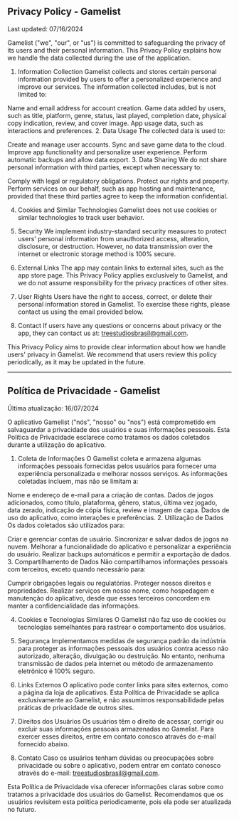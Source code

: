 ## Privacy Policy - Gamelist
Last updated: 07/16/2024

Gamelist ("we", "our", or "us") is committed to safeguarding the privacy of its users and their personal information. This Privacy Policy explains how we handle the data collected during the use of the application.

1. Information Collection
Gamelist collects and stores certain personal information provided by users to offer a personalized experience and improve our services. The information collected includes, but is not limited to:

Name and email address for account creation.
Game data added by users, such as title, platform, genre, status, last played, completion date, physical copy indication, review, and cover image.
App usage data, such as interactions and preferences.
2. Data Usage
The collected data is used to:

Create and manage user accounts.
Sync and save game data to the cloud.
Improve app functionality and personalize user experience.
Perform automatic backups and allow data export.
3. Data Sharing
We do not share personal information with third parties, except when necessary to:

Comply with legal or regulatory obligations.
Protect our rights and property.
Perform services on our behalf, such as app hosting and maintenance, provided that these third parties agree to keep the information confidential.

4. Cookies and Similar Technologies
Gamelist does not use cookies or similar technologies to track user behavior.

5. Security
We implement industry-standard security measures to protect users' personal information from unauthorized access, alteration, disclosure, or destruction. However, no data transmission over the internet or electronic storage method is 100% secure.

6. External Links
The app may contain links to external sites, such as the app store page. This Privacy Policy applies exclusively to Gamelist, and we do not assume responsibility for the privacy practices of other sites.

7. User Rights
Users have the right to access, correct, or delete their personal information stored in Gamelist. To exercise these rights, please contact us using the email provided below.

8. Contact
If users have any questions or concerns about privacy or the app, they can contact us at: treestudiosbrasil@gmail.com.

This Privacy Policy aims to provide clear information about how we handle users' privacy in Gamelist. We recommend that users review this policy periodically, as it may be updated in the future.

-----------


## Política de Privacidade - Gamelist
Última atualização: 16/07/2024

O aplicativo Gamelist ("nós", "nosso" ou "nos") está comprometido em salvaguardar a privacidade dos usuários e suas informações pessoais. Esta Política de Privacidade esclarece como tratamos os dados coletados durante a utilização do aplicativo.

1. Coleta de Informações
O Gamelist coleta e armazena algumas informações pessoais fornecidas pelos usuários para fornecer uma experiência personalizada e melhorar nossos serviços. As informações coletadas incluem, mas não se limitam a:

Nome e endereço de e-mail para a criação de contas.
Dados de jogos adicionados, como título, plataforma, gênero, status, última vez jogado, data zerado, indicação de cópia física, review e imagem de capa.
Dados de uso do aplicativo, como interações e preferências.
2. Utilização de Dados
Os dados coletados são utilizados para:

Criar e gerenciar contas de usuário.
Sincronizar e salvar dados de jogos na nuvem.
Melhorar a funcionalidade do aplicativo e personalizar a experiência do usuário.
Realizar backups automáticos e permitir a exportação de dados.
3. Compartilhamento de Dados
Não compartilhamos informações pessoais com terceiros, exceto quando necessário para:

Cumprir obrigações legais ou regulatórias.
Proteger nossos direitos e propriedades.
Realizar serviços em nosso nome, como hospedagem e manutenção do aplicativo, desde que esses terceiros concordem em manter a confidencialidade das informações.

4. Cookies e Tecnologias Similares
O Gamelist não faz uso de cookies ou tecnologias semelhantes para rastrear o comportamento dos usuários.

5. Segurança
Implementamos medidas de segurança padrão da indústria para proteger as informações pessoais dos usuários contra acesso não autorizado, alteração, divulgação ou destruição. No entanto, nenhuma transmissão de dados pela internet ou método de armazenamento eletrônico é 100% seguro.

6. Links Externos
O aplicativo pode conter links para sites externos, como a página da loja de aplicativos. Esta Política de Privacidade se aplica exclusivamente ao Gamelist, e não assumimos responsabilidade pelas práticas de privacidade de outros sites.

7. Direitos dos Usuários
Os usuários têm o direito de acessar, corrigir ou excluir suas informações pessoais armazenadas no Gamelist. Para exercer esses direitos, entre em contato conosco através do e-mail fornecido abaixo.

8. Contato
Caso os usuários tenham dúvidas ou preocupações sobre privacidade ou sobre o aplicativo, podem entrar em contato conosco através do e-mail: treestudiosbrasil@gmail.com.

Esta Política de Privacidade visa oferecer informações claras sobre como tratamos a privacidade dos usuários do Gamelist. Recomendamos que os usuários revisitem esta política periodicamente, pois ela pode ser atualizada no futuro.
